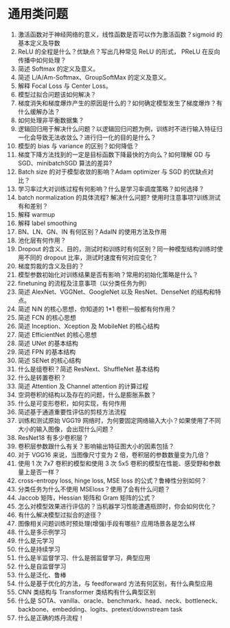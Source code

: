 # 通用类问题

1. 激活函数对于神经网络的意义，线性函数是否可以作为激活函数？sigmoid 的基本定义及导数
2. ReLU 的全程是什么？优缺点？写出几种常见 ReLU 的形式， PReLU 在反向传播中如何处理？
3. 简述 Softmax 的定义及意义。
4. 简述 L/A/Am-Softmax、GroupSoftMax 的定义及意义。
5. 解释 Focal Loss 与 Center Loss。
6. 模型过拟合问题该如何解决？
7. 梯度消失和梯度爆炸产生的原因是什么的？如何确定模型发生了梯度爆炸？有什么缓解办法？
8. 如何处理非平衡数据集？
9. 逻辑回归用于解决什么问题？以逻辑回归问题为例，训练时不进行输入特征归一化会导致无法收敛么？进行归一化的目的是什么？
10. 模型的 bias 与 variance 的区别？如何降低？
11. 梯度下降方法找到的一定是目标函数下降最快的方向么？如何理解 GD 与 SGD、minibatchSGD 算法的差异?
12. Batch size 的对于模型收敛的影响？Adam optimizer 与 SGD 的优缺点对比？
13. 学习率过大对训练过程有何影响？什么是学习率调度策略？如何选择？
14. batch normalization 的具体流程? 解决什么问题? 使用时注意事项?训练测试有和差别？
15. 解释 warmup
16. 解释 label smoothing
17. BN、LN、GN、IN 有何区别？AdaIN 的使用方法及作用
18. 池化层有何作用？
19. Dropout 的含义、目的，测试时和训练时有何区别？同一种模型结构训练时使用不同的 dropout 比率，测试时速度有何对应变化？
20. 梯度剪裁的含义及目的？ 
21. 模型参数初始化对训练结果是否有影响？常用的初始化策略是什么？
22. finetuning 的流程及注意事项（以分类任务为例）
23. 简述 AlexNet、VGGNet、GoogleNet 以及 ResNet、DenseNet 的结构和特点。
24. 简述 NiN 的核心思想，你知道的 1*1 卷积一般都有何作用？
25. 简述 FCN 的核心思想
26. 简述 Inception、Xception 及 MobileNet 的核心结构
27. 简述 EfficientNet 的核心思想
28. 简述 UNet 的基本结构
29. 简述 FPN 的基本结构
30. 简述 SENet 的核心结构
31. 什么是组卷积？简述 ResNext、ShuffleNet 基本结构
32. 什么是转置卷积？
33. 简述 Attention 及 Channel attention 的计算过程
34. 空洞卷积的结构以及存在的问题，什么是膨胀系数？
35. 什么是可变形卷积，如何实现，有何作用
36. 简述基于通道重要性评估的剪枝方法流程
37. 训练和测试原始 VGG19 网络时，为何要固定网络输入大小？如果使用了不同大小的输入图像，会出现什么问题？
38. ResNet18 有多少卷积层？
39. 卷积层参数跟什么有关？影响输出特征图大小的因素包括？
40. 对于 VGG16 来说，当图像尺寸变为 2 倍，卷积层的参数数量变为几倍？
41. 使用 1 次 7x7 卷积的模型和使用 3 次 5x5 卷积的模型在性能、感受野和参数量上是否一样？
42. cross-entropy loss, hinge loss, MSE loss 的公式？鲁棒性分别如何？
43. 分类任务为什么不使用 MSEloss？使用了会有什么问题？
44. Jaccob 矩阵，Hessian 矩阵和 Gram 矩阵的公式？
45. 怎么对模型效果进行评估的？当机器学习性能遭遇瓶颈时，你会如何优化？
46. 有什么解决模型过拟合的途径？
49. 图像相关问题训练时预处理(增强)手段有哪些? 应用场景各是怎么样
63. 什么是多示例学习
64. 什么是元学习
65. 什么是持续学习
66. 什么是半监督学习、什么是弱监督学习，典型应用
67. 什么是自监督学习
70. 什么是泛化、鲁棒
80. 什么是基于优化的方法，与 feedforward 方法有何区别，有什么典型应用
81. CNN 类结构与 Transformer 类结构有什么典型区别
82. 什么是 SOTA、vanilla、oracle、benchmark、head、neck、bottleneck、backbone、embedding、logits、pretext/downstream task
83. 什么是正确的炼丹流程！

